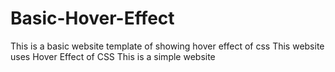 # Basic-Hover-Effect
This is a basic website  template of showing hover effect of css 
This website uses Hover Effect of CSS
This is a simple website
